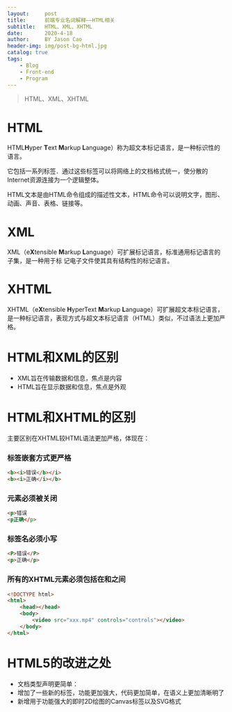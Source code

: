 ```yaml
---
layout:     post
title:      前端专业名词解释——HTML相关
subtitle:   HTML、XML、XHTML
date:       2020-4-18
author:     BY Jason Cao
header-img: img/post-bg-html.jpg
catalog: true
tags:
    - Blog
    - Front-end
    - Program
---
```


> HTML、XML、XHTML

# HTML
HTML**H**yper **T**ext **M**arkup **L**anguage）称为超文本标记语言，是一种标识性的语言。

它包括一系列标签．通过这些标签可以将网络上的文档格式统一，使分散的Internet资源连接为一个逻辑整体。

HTML文本是由HTML命令组成的描述性文本，HTML命令可以说明文字，图形、动画、声音、表格、链接等。

# XML
XML（e**X**tensible **M**arkup **L**anguage）可扩展标记语言，标准通用标记语言的子集，是一种用于标 记电子文件使其具有结构性的标记语言。

# XHTML
XHTML（e**X**tensible **H**yperText **M**arkup **L**anguage）可扩展超文本标记语言，是一种标记语言，表现方式与超文本标记语言（HTML）类似，不过语法上更加严格。

# HTML和XML的区别
- XML旨在传输数据和信息，焦点是内容
- HTML旨在显示数据和信息，焦点是外观

# HTML和XHTML的区别
主要区别在XHTML较HTML语法更加严格，体现在：

### 标签嵌套方式更严格

```html
<b><i>错误</b></i>
<b><i>正确</i></b>
```

### 元素必须被关闭

```html
<p>错误
<p正确</p>
```

### 标签名必须小写

```html
<P>错误</P>
<p>正确</p>
```

### 所有的XHTML元素必须包括在<html>和</html>之间

```html
<!DOCTYPE html>
<html>
	<head></head>
	<body>
		<video src="xxx.mp4" controls="controls"></video>
	</body>
</html>
```

# HTML5的改进之处
- 文档类型声明更简单：<!DOCTYPE html>
- 增加了一些新的标签，功能更加强大，代码更加简单，在语义上更加清晰明了
- 新增用于功能强大的即时2D绘图的Canvas标签以及SVG格式
